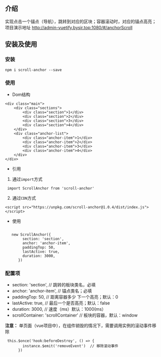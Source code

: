 ## 介绍
实现点击一个锚点（导航），跳转到对应的区块；容器滚动时，对应的锚点高亮；
项目演示地址
http://admin-vuetify.bysir.top:1080/#/anchorScroll

## 安装及使用
### 安装
```
npm i scroll-anchor --save
```
### 使用
- Dom结构
```
<div class="main">
    <div class="sections">
        <div class="section">1</div>
        <div class="section">2</div>
        <div class="section">3</div>
        <div class="section">4</div>
    </div>
    <div class="anchor-list">
        <div class="anchor-item">1</div>
        <div class="anchor-item">2</div>
        <div class="anchor-item">3</div>
        <div class="anchor-item">4</div>
    </div>
</div>
```
- 引用
1. 通过`import`方式
```
 import ScrollAnchor from 'scroll-anchor'
```
2. 通过`CDN`方式
```
<script src="https://unpkg.com/scroll-anchor@1.0.4/dist/index.js"></script>
```
- 使用
```
 
   new ScrollAnchor({
        section: 'section',
        anchor: 'anchor-item',
        paddingTop: 50,
        lastActive: true,
        duration: 3000,
      })
```
### 配置项
- section: 'section',  // 跳转的板块类名，必填
- anchor: 'anchor-item', // 锚点类名；必填
- paddingTop: 50, // 距离容器多少 下一个高亮；默认：0
- lastActive: true, // 最后一个是否高亮；默认：false
- duration: 3000, //  速度（ms）默认：1000(ms）
- scrollContainer: 'scrollContainer' // 板块的容器，默认：window

**注意：**
单页面（vue项目中），在组件销毁的情况下，需要调用实例的滚动事件移除
```
 this.$once('hook:beforeDestroy', () => {
        instance.$emit('removeEvent')  // 移除滚动事件
      })
```
